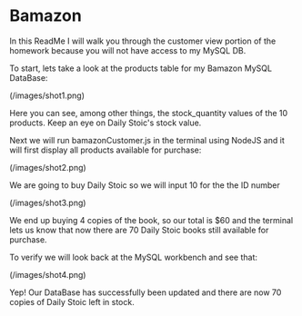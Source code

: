 # Bamazon

In this ReadMe I will walk you through the customer view portion of the homework because you will not have access to my MySQL DB.

To start, lets take a look at the products table for my Bamazon MySQL DataBase:

(/images/shot1.png)

Here you can see, among other things, the stock_quantity values of the 10 products. Keep an eye on Daily Stoic's stock value.

Next we will run bamazonCustomer.js in the terminal using NodeJS and it will first display all products available for purchase:

(/images/shot2.png)

We are going to buy Daily Stoic so we will input 10 for the the ID number

(/images/shot3.png)

We end up buying 4 copies of the book, so our total is $60 and the terminal lets us know that now there are 70 Daily Stoic books still available for purchase.

To verify we will look back at the MySQL workbench and see that:

(/images/shot4.png)

Yep! Our DataBase has successfully been updated and there are now 70 copies of Daily Stoic left in stock.